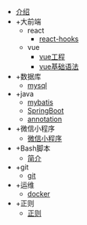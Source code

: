 - [介绍](/index)
- +大前端
    - react
        - [react-hooks](/front/react/react-hooks)
    - vue
        - [vue工程](/front/vue/project)
        - [vue基础语法](/front/vue/vuebase)
- +数据库
    - [mysql](/database/mysql)
- +java
    - [mybatis](/java/mybatis)
    - [SpringBoot](/java/springboot)
    - [annotation](/java/annotation)
- +微信小程序
    - [微信小程序](/wechat/wechat)
- +Bash脚本
    - [简介](/bash/introduce)
- +git
    - [git](/git/git)
- +运维
    - [docker](/ops/docker)
- +正则
    - [正则](/regexp/regexp)
